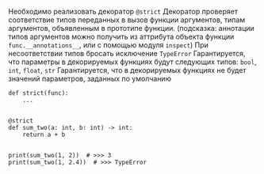 Необходимо реализовать декоратор `@strict`
Декоратор проверяет соответствие типов переданных в вызов функции аргументов, типам аргументов, объявленным в прототипе функции.
(подсказка: аннотации типов аргументов можно получить из аттрибута объекта функции `func.__annotations__`, или с помощью модуля `inspect`)
При несоответствии типов бросать исключение `TypeError`
Гарантируется, что параметры в декорируемых функциях будут следующих типов: `bool`, `int`, `float`, `str` 
Гарантируется, что в декорируемых функциях не будет значений параметров, заданных по умолчанию


```python3
def strict(func):
    ...


@strict
def sum_two(a: int, b: int) -> int:
    return a + b


print(sum_two(1, 2))  # >>> 3
print(sum_two(1, 2.4))  # >>> TypeError
```